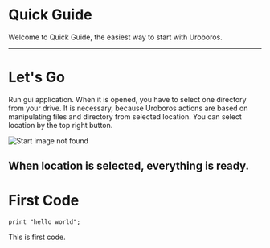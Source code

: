 Quick Guide
=====================

Welcome to Quick Guide, the easiest way to start with Uroboros.

---

# **Let's Go**

Run gui application. When it is opened, you have to select one directory from your drive. It is necessary, because Uroboros actions are 
based on manipulating files and directory from selected location. You can select location by the top right button.

![Start image not found](resources/start.png)

When location is selected, everything is ready.
---

# **First Code**

```
print "hello world";
```

This is first code.
